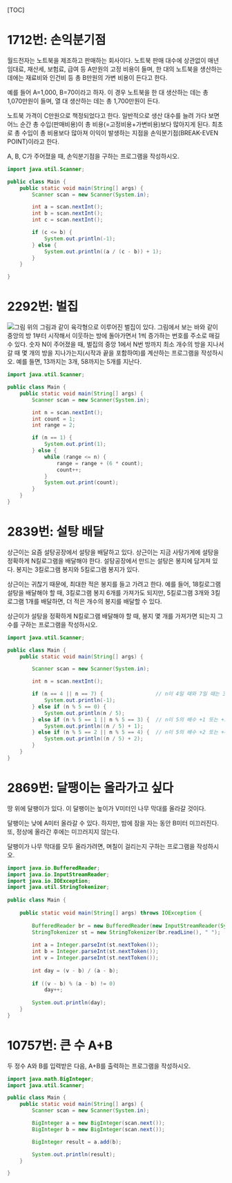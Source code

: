 [TOC]

# 1712번: 손익분기점
월드전자는 노트북을 제조하고 판매하는 회사이다. 노트북 판매 대수에 상관없이 매년 임대료, 재산세, 보험료, 급여 등 A만원의 고정 비용이 들며, 한 대의 노트북을 생산하는 데에는 재료비와 인건비 등 총 B만원의 가변 비용이 든다고 한다.

예를 들어 A=1,000, B=70이라고 하자. 이 경우 노트북을 한 대 생산하는 데는 총 1,070만원이 들며, 열 대 생산하는 데는 총 1,700만원이 든다.

노트북 가격이 C만원으로 책정되었다고 한다. 일반적으로 생산 대수를 늘려 가다 보면 어느 순간 총 수입(판매비용)이 총 비용(=고정비용+가변비용)보다 많아지게 된다. 최초로 총 수입이 총 비용보다 많아져 이익이 발생하는 지점을 손익분기점(BREAK-EVEN POINT)이라고 한다.

A, B, C가 주어졌을 때, 손익분기점을 구하는 프로그램을 작성하시오.
```java
import java.util.Scanner;

public class Main {
	public static void main(String[] args) {
		Scanner scan = new Scanner(System.in);

		int a = scan.nextInt();
		int b = scan.nextInt();
		int c = scan.nextInt();

		if (c <= b) {
			System.out.println(-1);
		} else {
			System.out.println((a / (c - b)) + 1);
		}
	}

}
```

# 2292번: 벌집
![그림](https://onlinejudgeimages.s3-ap-northeast-1.amazonaws.com/upload/201009/3(2).png)
위의 그림과 같이 육각형으로 이루어진 벌집이 있다. 그림에서 보는 바와 같이 중앙의 방 1부터 시작해서 이웃하는 방에 돌아가면서 1씩 증가하는 번호를 주소로 매길 수 있다. 숫자 N이 주어졌을 때, 벌집의 중앙 1에서 N번 방까지 최소 개수의 방을 지나서 갈 때 몇 개의 방을 지나가는지(시작과 끝을 포함하여)를 계산하는 프로그램을 작성하시오. 예를 들면, 13까지는 3개, 58까지는 5개를 지난다.
``` java
import java.util.Scanner;

public class Main {
	public static void main(String[] args) {
		Scanner scan = new Scanner(System.in);

		int n = scan.nextInt();
		int count = 1;
		int range = 2;

		if (n == 1) {
			System.out.print(1);
		} else {
			while (range <= n) {
				range = range + (6 * count);
				count++;
			}
			System.out.print(count);
		}
	}
}
```

# 2839번: 설탕 배달
상근이는 요즘 설탕공장에서 설탕을 배달하고 있다. 상근이는 지금 사탕가게에 설탕을 정확하게 N킬로그램을 배달해야 한다. 설탕공장에서 만드는 설탕은 봉지에 담겨져 있다. 봉지는 3킬로그램 봉지와 5킬로그램 봉지가 있다.

상근이는 귀찮기 때문에, 최대한 적은 봉지를 들고 가려고 한다. 예를 들어, 18킬로그램 설탕을 배달해야 할 때, 3킬로그램 봉지 6개를 가져가도 되지만, 5킬로그램 3개와 3킬로그램 1개를 배달하면, 더 적은 개수의 봉지를 배달할 수 있다.

상근이가 설탕을 정확하게 N킬로그램 배달해야 할 때, 봉지 몇 개를 가져가면 되는지 그 수를 구하는 프로그램을 작성하시오.
``` java
import java.util.Scanner;

public class Main {
	public static void main(String[] args) {

		Scanner scan = new Scanner(System.in);

		int n = scan.nextInt();

		if (n == 4 || n == 7) {					// n이 4일 때와 7일 때는 3kg 봉지와 5kg 봉지로 이룰 수 없다.
			System.out.println(-1);
		} else if (n % 5 == 0) {
			System.out.println(n / 5);
		} else if (n % 5 == 1 || n % 5 == 3) {	// n이 5의 배수 +1 또는 +3 이라면 n을 5로 나눈 몫 +1이 설탕 봉지의 최소 개수
			System.out.println((n / 5) + 1);
		} else if (n % 5 == 2 || n % 5 == 4) {	// n이 5의 배수 +2 또는 +4 이라면 n을 5로 나눈 몫 +2가 설탕 봉지의 최소 개수
			System.out.println((n / 5) + 2);
		}
	}
}
```

# 2869번: 달팽이는 올라가고 싶다
땅 위에 달팽이가 있다. 이 달팽이는 높이가 V미터인 나무 막대를 올라갈 것이다.

달팽이는 낮에 A미터 올라갈 수 있다. 하지만, 밤에 잠을 자는 동안 B미터 미끄러진다. 또, 정상에 올라간 후에는 미끄러지지 않는다.

달팽이가 나무 막대를 모두 올라가려면, 며칠이 걸리는지 구하는 프로그램을 작성하시오.
``` java
import java.io.BufferedReader;
import java.io.InputStreamReader;
import java.io.IOException;
import java.util.StringTokenizer;
 
public class Main {
 
	public static void main(String[] args) throws IOException {
 
		BufferedReader br = new BufferedReader(new InputStreamReader(System.in));
		StringTokenizer st = new StringTokenizer(br.readLine(), " ");
        
		int a = Integer.parseInt(st.nextToken());
		int b = Integer.parseInt(st.nextToken());
		int v = Integer.parseInt(st.nextToken());
 
		int day = (v - b) / (a - b);
    
		if ((v - b) % (a - b) != 0)
			day++;
 
		System.out.println(day);
	}
}
```

# 10757번: 큰 수 A+B
두 정수 A와 B를 입력받은 다음, A+B를 출력하는 프로그램을 작성하시오.
``` java
import java.math.BigInteger;
import java.util.Scanner;

public class Main {
	public static void main(String[] args) {
		Scanner scan = new Scanner(System.in);

		BigInteger a = new BigInteger(scan.next());
		BigInteger b = new BigInteger(scan.next());

		BigInteger result = a.add(b);

		System.out.println(result);
	}

}
```
